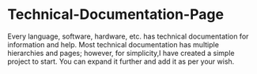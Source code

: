# Technical-Documentation-Page
Every language,
 software, hardware, etc. has technical documentation for information and help.
Most technical documentation has multiple hierarchies and pages;
 however, for simplicity,I have created a simple project to start.
 You can expand it further and add it as per your wish. 
